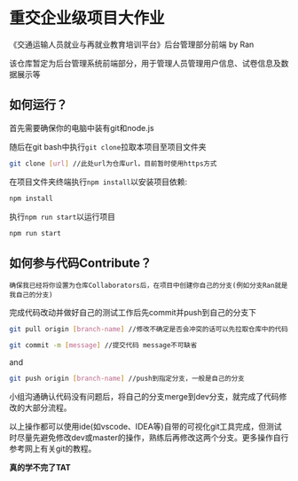 # 重交企业级项目大作业 
《交通运输人员就业与再就业教育培训平台》后台管理部分前端 by Ran

该仓库暂定为后台管理系统前端部分，用于管理人员管理用户信息、试卷信息及数据展示等
## 如何运行？
首先需要确保你的电脑中装有git和node.js

随后在git bash中执行`git clone`拉取本项目至项目文件夹

```bash
git clone [url] //此处url为仓库url，目前暂时使用https方式
```

在项目文件夹终端执行`npm install`以安装项目依赖:

```bash
npm install
```

执行`npm run start`以运行项目

```bash
npm run start
```

## 如何参与代码Contribute？

    确保我已经将你设置为仓库Collaborators后，在项目中创建你自己的分支(例如分支Ran就是我自己的分支)
完成代码改动并做好自己的测试工作后先commit并push到自己的分支下
```bash
git pull origin [branch-name] //修改不确定是否会冲突的话可以先拉取仓库中的代码 branch-name是你的分支名

git commit -m [message] //提交代码 message不可缺省
```
and

```bash
git push origin [branch-name] //push到指定分支，一般是自己的分支
```
小组沟通确认代码没有问题后，将自己的分支merge到dev分支，就完成了代码修改的大部分流程。

以上操作都可以使用ide(如vscode、IDEA等)自带的可视化git工具完成，但测试时尽量先避免修改dev或master的操作，熟练后再修改这两个分支。更多操作自行参考网上有关git的教程。

**真的学不完了TAT**





